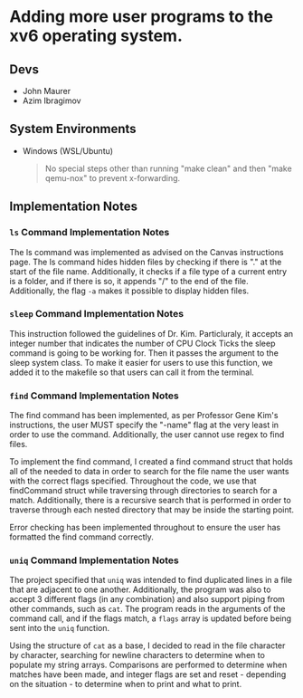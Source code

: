 # Adding more user programs to the xv6 operating system.

## Devs
* John Maurer
* Azim Ibragimov

## System Environments
- Windows (WSL/Ubuntu)
    > No special steps other than running "make clean" and then "make qemu-nox" to prevent x-forwarding.

## Implementation Notes

### `ls` Command Implementation Notes
The ls command was implemented as advised on the Canvas instructions page. The ls command hides hidden files by checking if there is "." at the start of the file name. Additionally, it checks if a file type of a current entry is a folder, and if there is so, it appends "/" to the end of the file. Additionally, the flag `-a` makes it possible to display hidden files. 

### `sleep` Command Implementation Notes
This instruction followed the guidelines of Dr. Kim. Particluraly, it accepts an integer number that indicates the number of CPU Clock Ticks the sleep command is going to be working for. Then it passes the argument to the sleep system class. To make it easier for users to use this function, we added it to the makefile so that users can call it from the terminal. 


### `find` Command Implementation Notes
The find command has been implemented, as per Professor Gene Kim's instructions, the user MUST specify the "-name" flag at the very least in order to use the command. Additionally, the user cannot use regex to find files.

To implement the find command, I created a find command struct that holds all of the needed to data in order to search for the file name the user wants with the correct flags specified. Throughout the code, we use that findCommand struct while traversing through directories to search for a match. Additionally, there is a recursive search that is performed in order to traverse through each nested directory that may be inside the starting point. 

Error checking has been implemented throughout to ensure the user has formatted the find command correctly.

### `uniq` Command Implementation Notes
The project specified that `uniq` was intended to find duplicated lines in a file that are adjacent to one another. Additionally, the program was also to accept 3 different flags (in any combination) and also support piping from other commands, such as `cat`. The program reads in the arguments of the command call, and if the flags match, a `flags` array is updated before being sent into the `uniq` function.

Using the structure of `cat` as a base, I decided to read in the file character by character, searching for newline characters to determine when to populate my string arrays. Comparisons are performed to determine when matches have been made, and integer flags are set and reset - depending on the situation - to determine when to print and what to print.
